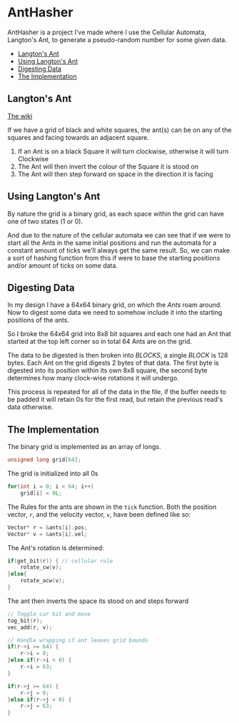 
# AntHasher

AntHasher is a project I've made where I use the Cellular Automata, Langton's Ant, to generate a pseudo-random number for some given data.

 - [Langton's Ant](#Langtons-Ant)
 - [Using Langton's Ant](#Using-Langtons-Ant)
 - [Digesting Data](#Digesting-Data)
 - [The Implementation](#The-Implementation)

## Langton's Ant

[The wiki](https://en.wikipedia.org/wiki/Langton%27s_ant)

If we have a grid of black and white squares, the ant(s) can be on any of the squares and facing towards an adjacent square.

1. If an Ant is on a black Square it will turn clockwise, otherwise it will turn Clockwise
2. The Ant will then invert the colour of the Square it is stood on
3. The Ant will then step forward on space in the direction it is facing

## Using Langton's Ant

By nature the grid is a binary grid, as each space within the grid can have one of two states (1 or 0).

And due to the nature of the cellular automata we can see that if we were to start all the Ants in the same initial positions and run the automata for a constant amount of ticks we'll always get the same result. So, we can make a sort of hashing function from this if were to base the starting positions and/or amount of ticks on some data.

## Digesting Data

In my design I have a 64x64 binary grid, on which the _Ants_ roam around. Now to digest some data we need to somehow include it into the starting positions of the ants.

So I broke the 64x64 grid into 8x8 bit squares and each one had an Ant that started at the top left corner so in total 64 Ants are on the grid.

The data to be digested is then broken into _BLOCKS_, a single _BLOCK_ is 128 bytes. Each Ant on the grid digests 2 bytes of that data. The first byte is digested into its position within its own 8x8 square, the second byte determines how many clock-wise rotations it will undergo.

This process is repeated for all of the data in the file, if the buffer needs to be padded it will retain 0s for the first read, but retain the previous read's data otherwise.

## The Implementation

The binary grid is implemented as an array of longs.
```c
unsigned long grid[64];
```

The grid is initialized into all 0s
```c
for(int i = 0; i < 64; i++) 
    grid[i] = 0L;
```

The Rules for the ants are shown in the `tick` function. Both the position vector, `r`, and the velocity vector, `v`, have been defined like so:
```c
Vector* r = &ants[i].pos;
Vector* v = &ants[i].vel;
```

The Ant's rotation is determined:
```c
if(get_bit(r)) { // cellular rule
    rotate_cw(v);
}else{
    rotate_acw(v);
}
```

The ant then inverts the space its stood on and steps forward
```c
// Toggle cur bit and move
tog_bit(r);
vec_add(r, v);

// Handle wrapping if ant leaves grid bounds
if(r->i >= 64) {        
    r->i = 0;
}else if(r->i < 0) {
    r->i = 63;
}

if(r->j >= 64) {
    r->j = 0;
}else if(r->j < 0) {
    r->j = 63;
}
```